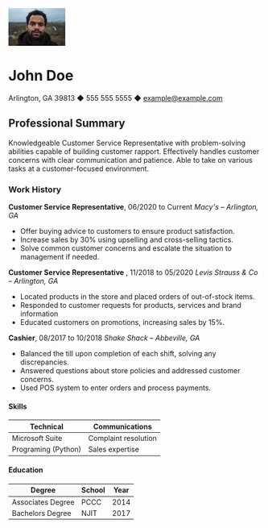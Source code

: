 ![johndesktop](johndoe.jpeg)


# John Doe

Arlington, GA 39813 ◆ 555 555 5555 ◆ [example@example.com](https://login.live.com/login.srf?wa=wsignin1.0&rpsnv=16&ct=1694660551&rver=7.0.6737.0&wp=MBI_SSL&wreply=https%3a%2f%2foutlook.live.com%2fowa%2f%3fcobrandid%3dab0455a0-8d03-46b9-b18b-df2f57b9e44c%26nlp%3d1%26RpsCsrfState%3d1d132818-7fc7-4ff7-c455-8bca331d7d9f&id=292841&aadredir=1&CBCXT=out&lw=1&fl=dob%2cflname%2cwld&cobrandid=ab0455a0-8d03-46b9-b18b-df2f57b9e44c) 

## Professional Summary
Knowledgeable Customer Service Representative with problem-solving abilities capable of building
customer rapport. Effectively handles customer concerns with clear communication and patience. Able to
take on various tasks at a customer-focused environment.

### Work History
**Customer Service Representative**, 06/2020 to Current *Macy's – Arlington,  GA*
- Offer buying advice to customers to ensure product satisfaction.
- Increase sales by 30% using upselling and cross-selling tactics.
- Solve common customer concerns and escalate the situation to management if needed.


**Customer Service Representative** , 11/2018 to 05/2020 *Levis Strauss & Co – Arlington, GA*
- Located products in the store and placed orders of out-of-stock items.
- Responded to customer requests for products, services and brand information
- Educated customers on promotions, increasing sales by 15%.

**Cashier**, 08/2017 to 10/2018 *Shake Shack – Abbeville, GA*
- Balanced the till upon completion of each shift, solving any discrepancies.
- Answered questions about store policies and addressed customer concerns.
- Used POS system to enter orders and process payments.

#### Skills

|     Technical      |     Communications   | 
|--------------------|----------------------|
| Microsoft Suite    | Complaint resolution |
| Programing (Python)|  Sales expertise     |

#### Education

|       Degree      |  School   |    Year  |
|-------------------|-----------|----------|
| Associates Degree |   PCCC    |   2014   |
| Bachelors Degree  |   NJIT    |   2017   |
